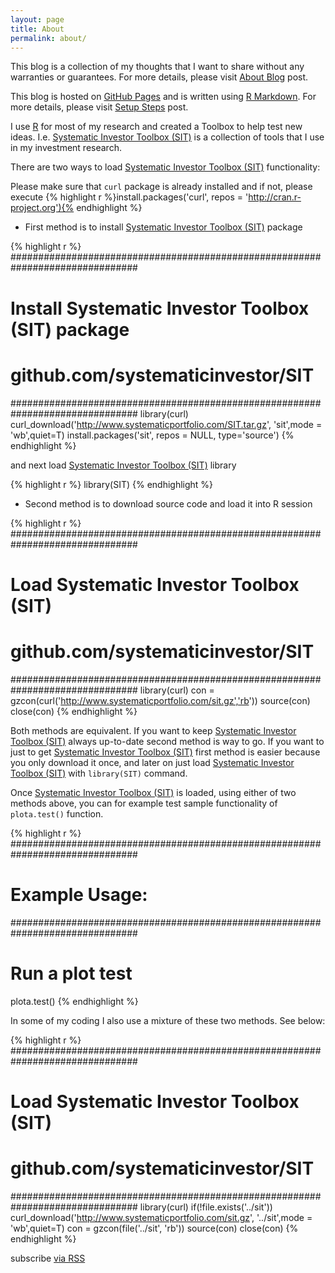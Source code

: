 ```yaml
---
layout: page
title: About
permalink: about/
---
```



This blog is a collection of my thoughts that I want to share without any warranties or
guarantees. For more details, please visit [About Blog](/About-Blog/) post.

This blog is hosted on [GitHub Pages](https://pages.github.com/) and is written using 
[R Markdown](http://rmarkdown.rstudio.com/). For more details, please visit [Setup Steps](/Steps/) post.


I use [R](http://www.r-project.org/) for most of my research and created a Toolbox to help
test new ideas. I.e. [Systematic Investor Toolbox (SIT)](https://github.com/systematicinvestor/SIT)
is a collection of tools that I use in my investment research.

There are two ways to load [Systematic Investor Toolbox (SIT)](https://github.com/systematicinvestor/SIT)
functionality:

Please make sure that `curl` package is already installed and if not, please execute 
{% highlight r %}install.packages('curl', repos = 'http://cran.r-project.org'){% endhighlight %}


* First method is to install [Systematic Investor Toolbox (SIT)](https://github.com/systematicinvestor/SIT)
package

{% highlight r %}
###############################################################################
# Install Systematic Investor Toolbox (SIT) package
# github.com/systematicinvestor/SIT
###############################################################################
library(curl)
curl_download('http://www.systematicportfolio.com/SIT.tar.gz', 'sit',mode = 'wb',quiet=T)
install.packages('sit', repos = NULL, type='source')
{% endhighlight %}

and next load [Systematic Investor Toolbox (SIT)](https://github.com/systematicinvestor/SIT)
library

{% highlight r %}
library(SIT)
{% endhighlight %}

* Second method is to download source code and load it into R session

{% highlight r %}
###############################################################################
# Load Systematic Investor Toolbox (SIT)
# github.com/systematicinvestor/SIT
###############################################################################
library(curl)
con = gzcon(curl('http://www.systematicportfolio.com/sit.gz','rb'))
	source(con)
close(con)
{% endhighlight %}


Both methods are equivalent. If you want to keep [Systematic Investor Toolbox (SIT)](https://github.com/systematicinvestor/SIT)
always up-to-date second method is way to go. If you want to just to get [Systematic Investor Toolbox (SIT)](https://github.com/systematicinvestor/SIT)
first method is easier because you only download it once, and later on just load
[Systematic Investor Toolbox (SIT)](https://github.com/systematicinvestor/SIT)
with `library(SIT)` command.
 
 
Once [Systematic Investor Toolbox (SIT)](https://github.com/systematicinvestor/SIT)
is loaded, using either of two methods above, you can for example test sample functionality
of `plota.test()` function.

{% highlight r %} 
###############################################################################
# Example Usage:
###############################################################################
# Run a plot test
plota.test()
{% endhighlight %}




In some of my coding I also use a mixture of these two methods. See below:

{% highlight r %}
###############################################################################
# Load Systematic Investor Toolbox (SIT)
# github.com/systematicinvestor/SIT
###############################################################################
library(curl)
if(!file.exists('../sit'))
	curl_download('http://www.systematicportfolio.com/sit.gz', '../sit',mode = 'wb',quiet=T)
con = gzcon(file('../sit', 'rb'))
	source(con)
close(con)
{% endhighlight %}


<p class="rss-subscribe">subscribe <a href="{{ "feed.xml" | prepend: site.baseurl }}">via RSS</a></p>